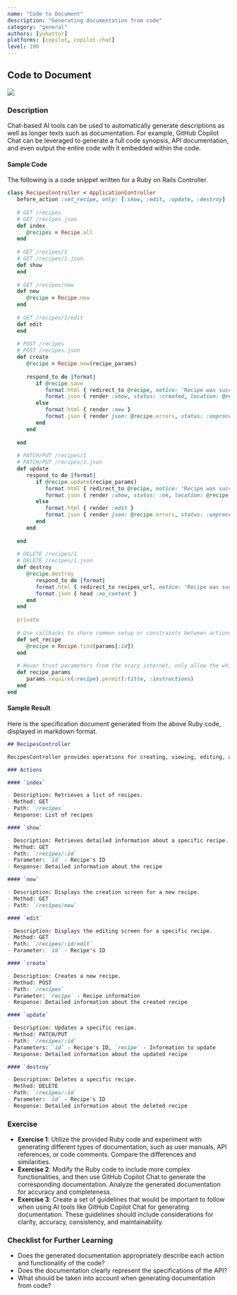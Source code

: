```yaml
---
name: "Code to Document"
description: "Generating documentation from code"
category: "general"
authors: [yuhattor] 
platforms: [copilot, copilot-chat]
level: 100
---
```


## Code to Document

<img src="https://img.shields.io/badge/Lv2-Practically_Viable_Pattern-green">

### Description

Chat-based AI tools can be used to automatically generate descriptions as well as longer texts such as documentation. For example, GitHub Copilot Chat can be leveraged to generate a full code synopsis, API documentation, and even output the entire code with it embedded within the code.

#### Sample Code

The following is a code snippet written for a Ruby on Rails Controller.

```ruby
class RecipesController < ApplicationController
   before_action :set_recipe, only: [:show, :edit, :update, :destroy]
   
   # GET /recipes
   # GET /recipes.json
   def index
      @recipes = Recipe.all
   end
   
   # GET /recipes/1
   # GET /recipes/1.json
   def show
   end
   
   # GET /recipes/new
   def new
      @recipe = Recipe.new
   end
   
   # GET /recipes/1/edit
   def edit
   end
   
   # POST /recipes
   # POST /recipes.json
   def create
      @recipe = Recipe.new(recipe_params)
      
      respond_to do |format|
         if @recipe.save
            format.html { redirect_to @recipe, notice: 'Recipe was successfully created.' }
            format.json { render :show, status: :created, location: @recipe }
         else
            format.html { render :new }
            format.json { render json: @recipe.errors, status: :unprocessable_entity }
         end
      end
      
   end
   
   # PATCH/PUT /recipes/1
   # PATCH/PUT /recipes/1.json
   def update
      respond_to do |format|
         if @recipe.update(recipe_params)
            format.html { redirect_to @recipe, notice: 'Recipe was successfully updated.' }
            format.json { render :show, status: :ok, location: @recipe }
         else
            format.html { render :edit }
            format.json { render json: @recipe.errors, status: :unprocessable_entity }
         end
      end
      
   end
   
   # DELETE /recipes/1
   # DELETE /recipes/1.json
   def destroy
      @recipe.destroy
         respond_to do |format|
         format.html { redirect_to recipes_url, notice: 'Recipe was successfully destroyed.' }
         format.json { head :no_content }
      end
   end
   
   private
   
   # Use callbacks to share common setup or constraints between actions.
   def set_recipe
      @recipe = Recipe.find(params[:id])
   end
   
   # Never trust parameters from the scary internet, only allow the white list through.
   def recipe_params
      params.require(:recipe).permit(:title, :instructions)
   end
end
```

#### Sample Result

Here is the specification document generated from the above Ruby code, displayed in markdown format.

```md
## RecipesController

RecipesController provides operations for creating, viewing, editing, and deleting recipes, etc.

### Actions

#### `index`

- Description: Retrieves a list of recipes.
- Method: GET
- Path: `/recipes`
- Response: List of recipes

#### `show`

- Description: Retrieves detailed information about a specific recipe.
- Method: GET
- Path: `/recipes/:id`
- Parameter: `id` - Recipe's ID
- Response: Detailed information about the recipe

#### `new`

- Description: Displays the creation screen for a new recipe.
- Method: GET
- Path: `/recipes/new`

#### `edit`

- Description: Displays the editing screen for a specific recipe.
- Method: GET
- Path: `/recipes/:id/edit`
- Parameter: `id` - Recipe's ID

#### `create`

- Description: Creates a new recipe.
- Method: POST
- Path: `/recipes`
- Parameter: `recipe` - Recipe information
- Response: Detailed information about the created recipe

#### `update`

- Description: Updates a specific recipe.
- Method: PATCH/PUT
- Path: `/recipes/:id`
- Parameters: `id` - Recipe's ID, `recipe` - Information to update
- Response: Detailed information about the updated recipe

#### `destroy`

- Description: Deletes a specific recipe.
- Method: DELETE
- Path: `/recipes/:id`
- Parameter: `id` - Recipe's ID
- Response: Detailed information about the deleted recipe
```

### Exercise

- **Exercise 1**: Utilize the provided Ruby code and experiment with generating different types of documentation, such as user manuals, API references, or code comments. Compare the differences and similarities.
- **Exercise 2**: Modify the Ruby code to include more complex functionalities, and then use GitHub Copilot Chat to generate the corresponding documentation. Analyze the generated documentation for accuracy and completeness.
- **Exercise 3**: Create a set of guidelines that would be important to follow when using AI tools like GitHub Copilot Chat for generating documentation. These guidelines should include considerations for clarity, accuracy, consistency, and maintainability.

### Checklist for Further Learning

- Does the generated documentation appropriately describe each action and functionality of the code?
- Does the documentation clearly represent the specifications of the API?
- What should be taken into account when generating documentation from code?
